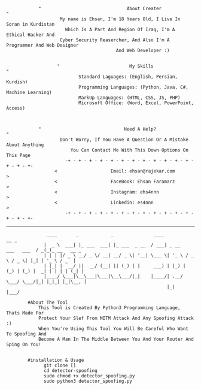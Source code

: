                 "                                About Creater                                 "
                        My name is Ehsan, I'm 18 Years Old, I Live In Soran in Kurdistan
                          Which Is A Part And Region Of Iraq, I'm A Ethical Hacker And 
                        Cyber Security Reasercher, And Also I'm A Programmer And Web Designer
                                             And Web Developer :)
                             
                             
                       "                          My Skills                             "
                               Standard Laguages: (English, Persian, Kurdish)
                               Programming Languages: (Python, Java, C#, Machine Learning)
                               MarkUp Languages: (HTML, CSS, JS, PHP)
                               Microsoft Office: (Word, Excel, PowerPoint, Access)
               
               
                             
                "                               Need A Help?                                   "
                        Don't Worry, If You Have A Question Or A Mistake About Anything
                            You Can Contact Me With This Down Options On This Page
                          -+ - + - + - + - + - + - + - + - + - + - + - + - + - + - +-
                      <                    Email: ehsan@rajekar.com                     >
                      <                    FaceBook: Ehsan Faramarz                     >
                      <                    Instagram: ehs4nnn                           >
                      <                    Linkedin: es4nnn                             >
                          -+ - + - + - + - + - + - + - + - + - + - + - + - + - + - +-
-----------------------------------------------------------------------------------------------------------------------------

                   ____       _            _               ____                     __ _             
                  |  _ \  ___| |_ ___  ___| |_ ___  _ __  / ___| _ __   ___   ___  / _(_)_ __   __ _ 
                  | | | |/ _ \ __/ _ \/ __| __/ _ \| '__| \___ \| '_ \ / _ \ / _ \| |_| | '_ \ / _` |
                  | |_| |  __/ ||  __/ (__| || (_) | |     ___) | |_) | (_) | (_) |  _| | | | | (_| |
                  |____/ \___|\__\___|\___|\__\___/|_|    |____/| .__/ \___/ \___/|_| |_|_| |_|\__, |
                                                                |_|                            |___/ 

            #About The Tool
                This Tool is Created By Python3 Programming Language, Thats Made For 
                Protect Your Slef From MITM Attack And Any Spoofing Attack :)
                When You're Using This Tool You Will Be Careful Who Want To Spoofing And 
                Become A Man In The Middle Between You And Your Router And Sping On You!
                
                
            #installation & Usage
                  git clone []
                  cd detector-spoofing
                  sudo chmod +x detector_spoofing.py
                  sudo python3 detector_spoofing.py
